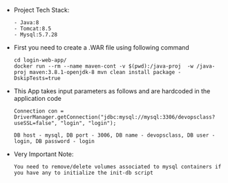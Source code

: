 * Project Tech Stack:

      - Java:8
      - Tomcat:8.5
      - Mysql:5.7.28

* First you need to create a .WAR file using following command
  
      cd login-web-app/
      docker run --rm --name maven-cont -v $(pwd):/java-proj  -w /java-proj maven:3.8.1-openjdk-8 mvn clean install package -DskipTests=true

* This App takes input parameters as follows and are hardcoded in the application code

      Connection con = DriverManager.getConnection("jdbc:mysql://mysql:3306/devopsclass?useSSL=false", "login", "login");
    
      DB host - mysql, DB port - 3006, DB name - devopsclass, DB user - login, DB password - login
* Very Important Note:  
      
      You need to remove/delete volumes associated to mysql containers if you have any to initialize the init-db script 
